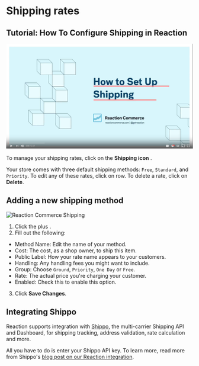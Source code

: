 # Shipping rates

## Tutorial: How To Configure Shipping in Reaction

[![Tutorial: How To Configure Shipping in Reaction](/assets/guide-shipping-video-screenshot.png)](https://www.youtube.com/watch?v=fiR_kV1GBdg)

To manage your shipping rates, click on the **Shipping icon** <i class="rui font-icon fa fa-truck"></i>.

Your store comes with three default shipping methods: `Free`, `Standard`, and `Priority`. To edit any of these rates, click on row. To delete a rate, click on **Delete**.

## Adding a new shipping method

![](/assets/admin-dashboard-shipping-2.png "Reaction Commerce Shipping")


1. Click the plus <i class="font-icon fa fa-plus"></i>.
2. Fill out the following:
  - Method Name: Edit the name of your method.
  - Cost: The cost, as a shop owner, to ship this item.
  - Public Label: How your rate name appears to your customers.
  - Handling: Any handling fees you might want to include.
  - Group: Choose `Ground`, `Priority`, `One Day` or `Free`.
  - Rate: The actual price you're charging your customer.
  - Enabled: Check this to enable this option.
3. Click **Save Changes**.

## Integrating Shippo

Reaction supports integration with [Shippo](https://goshippo.com/), the multi-carrier Shipping API and Dashboard, for shipping tracking, address validation, rate calculation and more.

All you have to do is enter your Shippo API key. To learn more, read more from Shippo's [blog post on our Reaction integration](https://goshippo.com/blog/how-reaction-commerce-built-shipping-using-shippo/).
